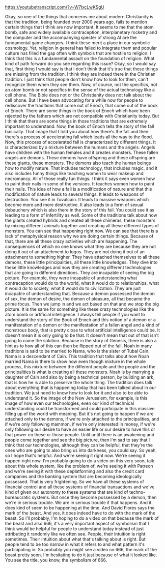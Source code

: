 https://youtubetranscript.com/?v=W7IxcLwKSgU

 Okay, so one of the things that concerns me about modern Christianity is that the tradition, being founded over 2000 years ago, fails to mention certain things that I think are now important. It seems to me that the atom bomb, safe and widely available contraception, interplanetary rocketry and the computer and the accompanying specter of strong AI are the fundamental game changers. I think these merit a place in our symbolic cosmology. Yet, religion in general has failed to integrate them and popular culture has filled the gap often with symbols that are hostile to religion. I think that this is a fundamental assault on the foundation of religion. What kind of path forward do you see regarding this issue? Okay, so I would say that, first thing I would say is that I don't think that it's true that those things are missing from the tradition. I think they are indeed there in the Christian tradition. I just think that people don't know how to look for them, can't recognize them when they see them. Now, of course, not the specifics, not an atom bomb or not specifics in the sense of the actual technology like a cell phone. The Bible does not or the Christianity does not talk about the cell phone. But I have been advocating for a while now for people to rediscover the traditions that come out of Enoch, that come out of the book of Enoch. There are some things in the book of Enoch which have been rejected by the fathers which are not compatible with Christianity today. But I think that there are some things in those traditions that are extremely important to understand. Now, the book of Enoch tells the story of the fall basically. That image that I told you about how there's the fall and then there's a process of accelerating fall which leads all the way to the flood. Now, this process of accelerated fall is characterized by different things. It is characterized by a mixture between the humans and the angels. Angels have children with the human females and it creates monsters. These fallen angels are demons. These demons have offspring and these offspring are these giants, these monsters. The demons also teach the human beings how to modify nature. That includes technology, that includes magic, and it also includes funny things like teaching women to wear makeup and necromancy. All of those really fun things. I think it says even women how to paint their nails in some of the versions. It teaches women how to paint their nails. This idea of how a fall is a modification of nature and that this modification of nature leads to several things. It leads to weapons of destruction. You see it in Tuvalcain. It leads to massive weapons which become more and more destructive. It also leads to a form of sexual debauchery which is also there in the story of this fall. You could see it as leading to a form of infertility as well. Some of the traditions talk about how the giants created hybrids and created all these chimeras, these monsters by mixing different animals together and creating all these different types of monsters. You can see that happening right now. We can see that there is a lack of metaphysical reason why we are doing certain things. Because of that, there are all these crazy activities which are happening. The consequences of which no one knows what they are because they are not doing it out of an attachment to logos. They are not doing it out of an attachment to something higher. They have attached themselves to all these demons, these little principalities, all these little knowledges. They dive into these little knowledges and now they are creating different technologies that are going in different directions. They are incapable of seeing the big picture. For example, they were incapable of understanding what contraception would do to the world, what it would do to relationships, what it would do to society, what it would do to civilization. They are just incapable of understanding that. Because a demon possessed the demon of sex, the demon of desire, the demon of pleasure, all that became the prime focus. Then we jump in and we act based on that and we stop the big picture. It is the same for something like these crazy technologies like the atom bomb or artificial intelligence. I always tell people if you want to understand the story of the Book of Enoch and this notion of a demon or a manifestation of a demon or the manifestation of a fallen angel and a kind of monstrous body, that is pretty close to what artificial intelligence could be. It doesn't mean it is only going to be that. It doesn't mean that out of that isn't going to come the solution. Because in the story of Genesis, there is also a hint as to how all of this can then be flipped out of the fall. Noah in many traditions is said to be married to Nama, who is the sister of Tubal Cain. Nama is a descendant of Cain. This tradition that talks about how Noah married Nama is there to show how even though mixture in the whole process, this mixture between the different people and the people and the principalities is what is creating all these monsters. Noah is by marrying a daughter of Cain and also by being a technical person, by building an ark, that is how he is able to preserve the whole thing. The tradition does talk about everything that is happening today that has been talked about in our tradition. We just need to know how to look for it and also to be able to understand it. So the image of the New Jerusalem, for example, is this image of how even our technologies, even our kind of technical understanding could be transformed and could participate in this massive filling up of the world with meaning. But it's not going to happen if we are attached only to the demons, if we're only attached to the principalities, and if we're only following mammon, if we're only interested in money, if we're only following our desire to have an easier life or our desire to have this or that power on these or those people. Until until there is an awakening and people come together and see the big picture, then I'm sad to say that I think that our technologies, although they can be helpful, that they're the ones who are going to also bring us into darkness, you could say. So yeah, so I hope that's helpful. And we're seeing it right now. We're seeing it happen right now. I'm probably going to do a video on this very soon, talk about this whole system, like the problem of, we're seeing it with Patreon and we're seeing it with these deplatforming and also the credit card companies and the banking system that are becoming ideologically possessed. That is very frightening. So we have all these systems of financial control and all these systems of financial transactions and we've kind of given our autonomy to these systems that are kind of techno-bureaucratic systems. But once they become possessed by a demon, then we're in serious trouble. We are in serious trouble if that happens. And it does kind of seem to be happening at the time. And David Flores says the mark of the beast. And yes, it does indeed have to do with the mark of the beast. So I'll probably, I'm hoping to do a video on that because the mark of the beast and also 666, it's a very important aspect of symbolism that I think would be helpful for people to understand today instead of just attributing it randomly like we often see. People, their intuition is right sometimes. Their intuition about what that's talking about is right. But people tend to be too narrow in what it refers to and what pattern it's participating in. So probably you might see a video on 666, the mark of the beast pretty soon. I'm hesitating to do it just because of what it looked like. You see the title, you know, the symbolism of 666.